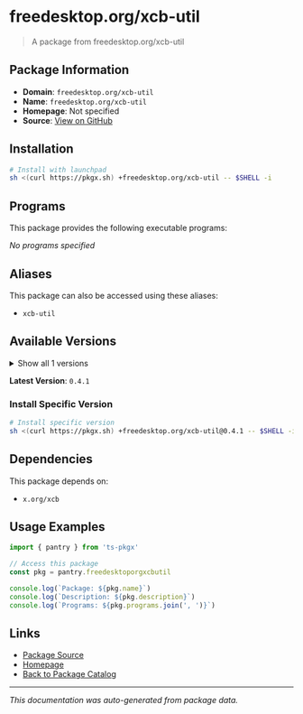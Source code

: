 # freedesktop.org/xcb-util

> A package from freedesktop.org/xcb-util

## Package Information

- **Domain**: `freedesktop.org/xcb-util`
- **Name**: `freedesktop.org/xcb-util`
- **Homepage**: Not specified
- **Source**: [View on GitHub](https://github.com/pkgxdev/pantry/tree/main/projects/freedesktop.org/xcb-util/package.yml)

## Installation

```bash
# Install with launchpad
sh <(curl https://pkgx.sh) +freedesktop.org/xcb-util -- $SHELL -i
```

## Programs

This package provides the following executable programs:

*No programs specified*

## Aliases

This package can also be accessed using these aliases:

- `xcb-util`

## Available Versions

<details>
<summary>Show all 1 versions</summary>

- `0.4.1`

</details>

**Latest Version**: `0.4.1`

### Install Specific Version

```bash
# Install specific version
sh <(curl https://pkgx.sh) +freedesktop.org/xcb-util@0.4.1 -- $SHELL -i
```

## Dependencies

This package depends on:

- `x.org/xcb`

## Usage Examples

```typescript
import { pantry } from 'ts-pkgx'

// Access this package
const pkg = pantry.freedesktoporgxcbutil

console.log(`Package: ${pkg.name}`)
console.log(`Description: ${pkg.description}`)
console.log(`Programs: ${pkg.programs.join(', ')}`)
```

## Links

- [Package Source](https://github.com/pkgxdev/pantry/tree/main/projects/freedesktop.org/xcb-util/package.yml)
- [Homepage](#)
- [Back to Package Catalog](../package-catalog.md)

---

*This documentation was auto-generated from package data.*

